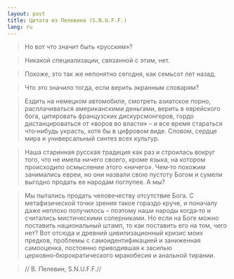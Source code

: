 ```yaml
---
layout: post
title: Цитата из Пелевина (S.N.U.F.F.) 
lang: ru
---
```


> Но вот что значит быть «русским»?

> Никакой специализации, связанной с этим, нет.

> Похоже, это так же непонятно сегодня, как семьсот лет назад.

> Что это значило тогда, если верить экранным словарям?

> Ездить на немецком автомобиле, смотреть азиатское порно, расплачиваться американскими деньгами, верить в еврейского бога, цитировать французских дискурсмонгеров, гордо дистанцироваться от «воров во власти» – и все время стараться что&#8209;нибудь украсть, хотя бы в цифровом виде. Словом, сердце мира и универсальный синтез всех культур.

> Наша старинная русская традиция как раз и строилась вокруг того, что не имела ничего своего, кроме языка, на котором происходило осмысление этого «ничего». Чем&#8209;то похожим занимались евреи, но они назвали свою пустоту Богом и сумели выгодно продать ее народам поглупее. А мы?

> Мы пытались продать человечеству отсутствие Бога. С метафизической точки зрения такое гораздо круче, и поначалу даже неплохо получилось – поэтому наши народы когда&#8209;то и считались мистическими соперниками. Но если на Боге можно поставить национальный штамп, то как поставить его на том, чего нет? Вот отсюда и древний цивилизационный кризис моих предков, проблемы с самоидентификацией и заниженная самооценка, постоянно приводившая к засилью церковно&#8209;бюрократического мракобесия и анальной тирании.

> // В. Пелевин, S.N.U.F.F.//
